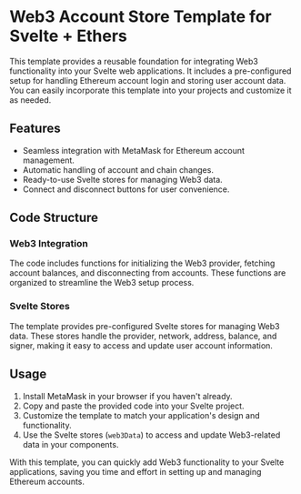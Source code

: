 # Web3 Account Store Template for Svelte + Ethers

This template provides a reusable foundation for integrating Web3 functionality into your Svelte web applications. It includes a pre-configured setup for handling Ethereum account login and storing user account data. You can easily incorporate this template into your projects and customize it as needed.

## Features

- Seamless integration with MetaMask for Ethereum account management.
- Automatic handling of account and chain changes.
- Ready-to-use Svelte stores for managing Web3 data.
- Connect and disconnect buttons for user convenience.

## Code Structure

### Web3 Integration

The code includes functions for initializing the Web3 provider, fetching account balances, and disconnecting from accounts. These functions are organized to streamline the Web3 setup process.

### Svelte Stores

The template provides pre-configured Svelte stores for managing Web3 data. These stores handle the provider, network, address, balance, and signer, making it easy to access and update user account information.

## Usage

1. Install MetaMask in your browser if you haven't already.
2. Copy and paste the provided code into your Svelte project.
3. Customize the template to match your application's design and functionality.
4. Use the Svelte stores (`web3Data`) to access and update Web3-related data in your components.

With this template, you can quickly add Web3 functionality to your Svelte applications, saving you time and effort in setting up and managing Ethereum accounts.
